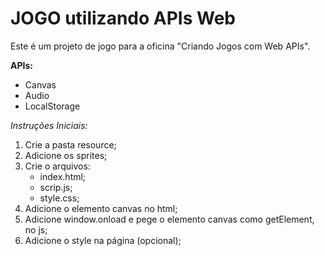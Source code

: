 # JOGO utilizando APIs Web

Este é um projeto de jogo para a oficina "Criando Jogos com Web APIs".

**APIs:**

- Canvas
- Audio
- LocalStorage

*Instruções Iniciais:*

1. Crie a pasta resource;
2. Adicione os sprites;
3. Crie o arquivos:
	- index.html;
	- scrip.js;
	- style.css;
4. Adicione o elemento canvas no html;
5. Adicione window.onload e pege o elemento canvas como getElement, no js;
6. Adicione o style na página (opcional);
